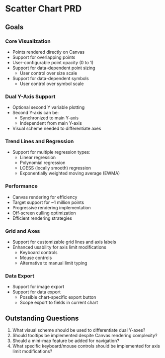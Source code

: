 # Scatter Chart PRD

## Goals

### Core Visualization

- Points rendered directly on Canvas
- Support for overlapping points
- User-configurable point opacity (0 to 1)
- Support for data-dependent point sizing
  - User control over size scale
- Support for data-dependent symbols
  - User control over symbol scale

### Dual Y-Axis Support

- Optional second Y variable plotting
- Second Y-axis can be:
  - Synchronized to main Y-axis
  - Independent from main Y-axis
- Visual scheme needed to differentiate axes

### Trend Lines and Regression

- Support for multiple regression types:
  - Linear regression
  - Polynomial regression
  - LOESS (locally smooth) regression
  - Exponentially weighted moving average (EWMA)

### Performance

- Canvas rendering for efficiency
- Target support for ~1 million points
- Progressive rendering implementation
- Off-screen culling optimization
- Efficient rendering strategies

### Grid and Axes

- Support for customizable grid lines and axis labels
- Enhanced usability for axis limit modifications
  - Keyboard controls
  - Mouse controls
  - Alternative to manual limit typing

### Data Export

- Support for image export
- Support for data export
  - Possible chart-specific export button
  - Scope export to fields in current chart

## Outstanding Questions

1. What visual scheme should be used to differentiate dual Y-axes?
2. Should tooltips be implemented despite Canvas rendering complexity?
3. Should a mini-map feature be added for navigation?
4. What specific keyboard/mouse controls should be implemented for axis limit modifications?
